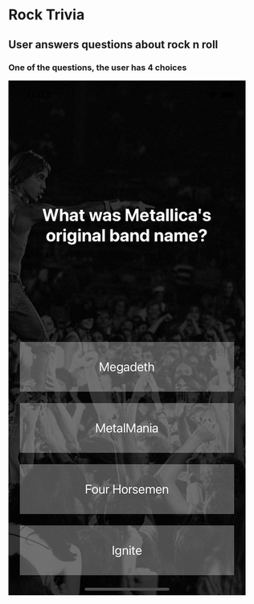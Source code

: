 # Rock Trivia

## User answers questions about rock n roll

### One of the questions, the user has 4 choices

![launch](/readme-images/launch.png)
